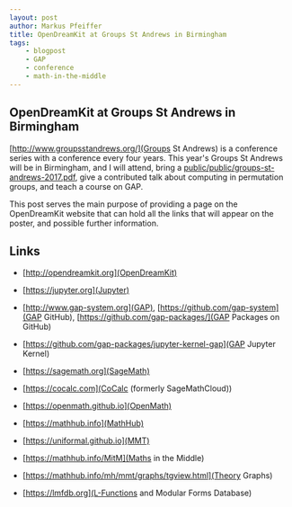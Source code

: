 ```yaml
---
layout: post
author: Markus Pfeiffer
title: OpenDreamKit at Groups St Andrews in Birmingham
tags:
    - blogpost
    - GAP
    - conference 
    - math-in-the-middle
---
```


## OpenDreamKit at Groups St Andrews in Birmingham ##

[http://www.groupsstandrews.org/](Groups St Andrews) is a conference series 
with a conference every four years. This year's Groups St Andrews will be in
Birmingham, and I will attend, bring a [public/public/groups-st-andrews-2017.pdf](poster),
give a contributed talk about computing in permutation groups, and teach a course on GAP.

This post serves the main purpose of providing a page on the OpenDreamKit website
that can hold all the links that will appear on the poster, and possible further
information.


## Links ##

 * [http://opendreamkit.org](OpenDreamKit)

 * [https://jupyter.org](Jupyter)

 * [http://www.gap-system.org](GAP), [https://github.com/gap-system](GAP GitHub), [https://github.com/gap-packages/](GAP Packages on GitHub)
 * [https://github.com/gap-packages/jupyter-kernel-gap](GAP Jupyter Kernel)

 * [https://sagemath.org](SageMath)
 * [https://cocalc.com](CoCalc (formerly SageMathCloud))

 * [https://openmath.github.io](OpenMath)
 * [https://mathhub.info](MathHub)
 * [https://uniformal.github.io](MMT)
 * [https://mathhub.info/MitM](Maths in the Middle)
 * [https://mathhub.info/mh/mmt/graphs/tgview.html](Theory Graphs) 

 * [https://lmfdb.org](L-Functions and Modular Forms Database)

